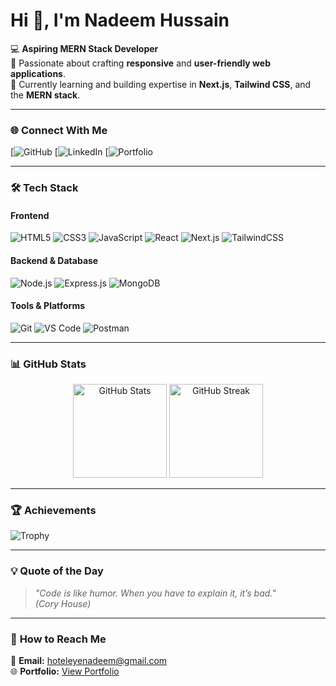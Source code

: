 # Hi 👋, I'm Nadeem Hussain

💻 **Aspiring MERN Stack Developer**  
🌟 Passionate about crafting **responsive** and **user-friendly web applications**.  
🎯 Currently learning and building expertise in **Next.js**, **Tailwind CSS**, and the **MERN stack**.  

---

### 🌐 **Connect With Me**
[![GitHub](https://github.com/nadeemhussain4462)
[![LinkedIn](https://www.linkedin.com/in/nadeem-hussain-96080820b/)
[![Portfolio](https://personal-portfolio-one-eosin.vercel.app/)

---

### 🛠️ **Tech Stack**
#### **Frontend**
![HTML5](https://img.shields.io/badge/html5-%23E34F26.svg?style=for-the-badge&logo=html5&logoColor=white)
![CSS3](https://img.shields.io/badge/css3-%231572B6.svg?style=for-the-badge&logo=css3&logoColor=white)
![JavaScript](https://img.shields.io/badge/javascript-%23323330.svg?style=for-the-badge&logo=javascript&logoColor=%23F7DF1E)
![React](https://img.shields.io/badge/react-%2320232a.svg?style=for-the-badge&logo=react&logoColor=%2361DAFB)
![Next.js](https://img.shields.io/badge/next.js-%23000000.svg?style=for-the-badge&logo=nextdotjs&logoColor=white)
![TailwindCSS](https://img.shields.io/badge/tailwindcss-%2338B2AC.svg?style=for-the-badge&logo=tailwind-css&logoColor=white)

#### **Backend & Database**
![Node.js](https://img.shields.io/badge/node.js-%2343853D.svg?style=for-the-badge&logo=node.js&logoColor=white)
![Express.js](https://img.shields.io/badge/express.js-%23404d59.svg?style=for-the-badge&logo=express&logoColor=%2361DAFB)
![MongoDB](https://img.shields.io/badge/mongodb-%234ea94b.svg?style=for-the-badge&logo=mongodb&logoColor=white)

#### **Tools & Platforms**
![Git](https://img.shields.io/badge/git-%23F05033.svg?style=for-the-badge&logo=git&logoColor=white)
![VS Code](https://img.shields.io/badge/VSCode-0078d7.svg?style=for-the-badge&logo=visual-studio-code&logoColor=white)
![Postman](https://img.shields.io/badge/Postman-FF6C37?style=for-the-badge&logo=postman&logoColor=white)

---

### 📊 **GitHub Stats**
<div align="center">
  <img src="https://github-readme-stats.vercel.app/api?username=nadeemhussain4462&show_icons=true&theme=radical" alt="GitHub Stats" height="150" />
  <img src="https://github-readme-streak-stats.herokuapp.com/?user=nadeemhussain4462&theme=radical" alt="GitHub Streak" height="150" />
</div>

---

### 🏆 **Achievements**
![Trophy](https://github-profile-trophy.vercel.app/?username=nadeemhussain4462&theme=radical&no-frame=false&no-bg=false&margin-w=4)

---

### 💡 **Quote of the Day**
> _"Code is like humor. When you have to explain it, it’s bad."_  
*(Cory House)*

---

### 🚀 **How to Reach Me**
📧 **Email:** hoteleyenadeem@gmail.com  
🌐 **Portfolio:** [View Portfolio](https://personal-portfolio-one-eosin.vercel.app/)  
